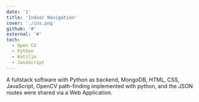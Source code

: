 ```yaml
---
date: '1'
title: 'Indoor Navigation'
cover: './ins.png'
github: '#'
external: '#'
tech:
  - Open CV
  - Python
  - Kotilin
  - JavaScript
---
```


A fullstack software with Python as backend, MongoDB, HTML, CSS, JavaScript, OpenCV path-finding implemented with python, and the JSON routes were shared via a Web Application.
